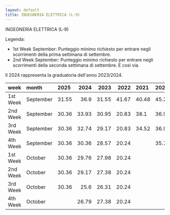 ```yaml
---
layout: default
title: INGEGNERIA ELETTRICA (L-9)
---
```


INGEGNERIA ELETTRICA (L-9)

Legenda:
 - 1st Week September: Punteggio minimo richiesto per entrare negli scorrimenti della prima settimana di settembre.
 - 2nd Week September: Punteggio minimo richiesto per entrare negli scorrimenti della seconda settimana di settembre.
E così via.

Il 2024 rappresenta la graduatoria dell'anno 2023/2024.

| week     | month     | 2025   |   2024 |   2023 |   2022 | 2021   | 2020   | 2019   | 2018   |
|:---------|:----------|:-------|-------:|-------:|-------:|:-------|:-------|:-------|:-------|
| 1st Week | September | 31.55  |  36.9  |  31.55 |  41.67 | 40.48  | 45.24  | 42.26  | 35.12  |
| 2nd Week | September | 30.36  |  33.93 |  30.95 |  20.83 | 38.1   | 36.9   | 38.1   | 36.9   |
| 3rd Week | September | 30.36  |  32.74 |  29.17 |  20.83 | 34.52  | 36.9   | 37.5   | 35.12  |
| 4th Week | September | 30.36  |  30.36 |  28.57 |  20.24 |        | 35.71  | 37.5   | 34.52  |
| 1st Week | October   | 30.36  |  29.76 |  27.98 |  20.24 |        |        |        |        |
| 2nd Week | October   | 30.36  |  29.17 |  27.38 |  20.24 |        |        |        |        |
| 3rd Week | October   | 30.36  |  25.6  |  26.31 |  20.24 |        |        |        |        |
| 4th Week | October   |        |  26.79 |  27.38 |  20.24 |        |        |        |        |